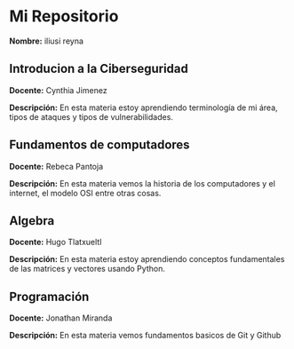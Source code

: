 # Mi Repositorio

**Nombre:** iliusi reyna

## Introducion a la Ciberseguridad ##
**Docente:** Cynthia Jimenez 

**Descripción:** En esta materia estoy aprendiendo terminología de mi área, tipos de ataques y tipos de vulnerabilidades. 

## Fundamentos de computadores
**Docente:** Rebeca Pantoja

**Descripción:** En esta materia vemos la historia de los computadores y el internet, el modelo OSI entre otras cosas.

## Algebra
**Docente:** Hugo Tlatxueltl

**Descripción:** En esta materia estoy aprendiendo conceptos fundamentales de las matrices y vectores usando Python.

## Programación
**Docente:** Jonathan Miranda 

**Descripción:** En esta materia vemos fundamentos basicos de Git y Github 

